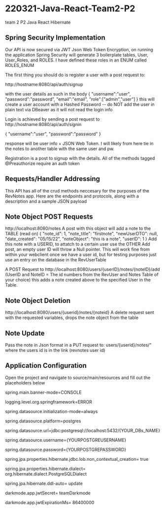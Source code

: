 # 220321-Java-React-Team2-P2
team 2 P2 Java React Hibernate



## Spring Security Implementation
Our API is now secured via JWT Json Web Token Encryption, on running the application Spring Security will generate 3 boilerplate tables, User, User_Roles, and ROLES. I have defined these roles in an ENUM called ROLES_ENUM


The first thing you should do is register a user with a post request to:

http://hostname:8080/api/auth/signup

with the user details as such in the body 
{
"username":"user",
"password":"password",
"email":"email",
"role":["admin","user"]
}
this will create a user account with a Hashed Password -- do NOT add the user in plain text via DBeaver as it will not read the login info




Login is achieved by sending a post request to http://hostname:8080/api/auth/signin

{
"username":"user",
"password":"password"
}

response will be user info + JSON Web Token. I will likely from here tie in the notes to another table with the same user and pw. 

Registration is a post to signup with the details.
All of the methods tagged @Preauthorize require an auth token




## Requests/Handler Addressing

This API has all of the crud methods neccesary for the purposes of the RevNotes app. Here are the endpoints and protocols, along with a description and a sample JSON payload


## Note Object POST Requests
http://localhost:8080/notes
A post with this object will add a note to the TABLE (read on)
                {
                "note_id": 1,
                "note_title": "firstnote",
                "newUserDTO": null,
                "date_created": "05/15/22",
                "noteObject": "this is a note",
                "userID": 1
                }
 Add this note with a USERID, to attatch to a certain user use the OTHER Add post, an empty user ID will throw a Null pointer. This will work fine from within your webclient once we have a user id, but for testing purposes just use an entry on the database in the RevUserTable
 

A POST Request to 
http://localhost:8080/users/{userID}/notes/{noteID}/add
(UserID and NoteID = The id numbers from the RevUser and Notes Table of your choice)
this adds a note created above to the specified User in the Table.

## Note Object Deletion
http://localhost:8080/users/{userid}/notes/{noteid}
A delete request sent with the requested variables, drops the note object from the table

## Note Update
Pass the note in Json format in a PUT request to:
users/{userid}/notes/"
where the users id is in the link (revnotes user id)



## Application Configuration 
Open the project and navigate to source/main/resources and fill out the placeholders below

spring.main.banner-mode=CONSOLE

logging.level.org.springframework=ERROR

spring.datasource.initialization-mode=always

spring.datasource.platform=postgres

spring.datasource.url=jdbc:postgresql://localhost:5432/{YOUR_DBs_NAME}

spring.datasource.username={YOURPOSTGREUSERNAME}

spring.datasource.password={YOURPOSTGREPASSWORD}

spring.jpa.properties.hibernate.jdbc.lob.non_contextual_creation= true

spring.jpa.properties.hibernate.dialect= org.hibernate.dialect.PostgreSQLDialect

spring.jpa.hibernate.ddl-auto= update

darkmode.app.jwtSecret= teamDarkmode

darkmode.app.jwtExpirationMs= 86400000




